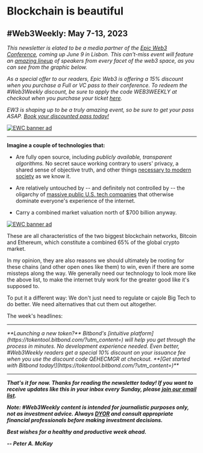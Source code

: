 
# Blockchain is beautiful
## #Web3Weekly: May 7-13, 2023

*This newsletter is elated to be a media partner of the [Epic Web3 Conference](https://www.epicweb3.com/), coming up June 9 in Lisbon. This can't-miss event will feature an [amazing lineup](https://www.epicweb3.com/#speaker) of speakers from every facet of the web3 space, as you can see from the graphic below.*

*As a special offer to our readers, Epic Web3 is offering a 15% discount when you purchase a Full or VC pass to their conference. To redeem the #Web3Weekly discount, be sure to apply the code WEB3WEEKLY at checkout when you purchase your ticket [here](http://bit.ly/3kDskvF).*

*EW3 is shaping up to be a truly amazing event, so be sure to get your pass ASAP. [Book your discounted pass today!](http://bit.ly/3kDskvF)*

[![EWC banner ad](https://w3w.news/img/sponsored/Speakers1.png)](http://bit.ly/3kDskvF)
<hr>

**Imagine a couple of technologies that:**

- Are fully open source, including *publicly available, transparent algorithms.* No secret sauce working contrary to users' privacy, a shared sense of objective truth, and other things [necessary to modern society](https://www.theguardian.com/books/2016/oct/27/cathy-oneil-weapons-of-math-destruction-algorithms-big-data) as we know it.

- Are relatively untouched by -- and definitely not controlled by -- the oligarchy of [massive public U.S. tech companies](https://www.forbes.com/advisor/investing/faang-stocks-mamaa/) that otherwise dominate everyone's experience of the internet.

- Carry a combined market valuation north of $700 billion anyway.

[![EWC banner ad](https://w3w.news/img/sponsored/ewc-banner.png)](http://bit.ly/3kDskvF)

These are all characteristics of the two biggest blockchain networks, Bitcoin and Ethereum, which constitute a combined 65% of the global crypto market.

In my opinion, they are also reasons we should ultimately be rooting for these chains (and other open ones like them) to win, even if there are some missteps along the way. We generally need our technology to look more like the above list, to make the internet truly work for the greater good like it's supposed to.

To put it a different way: We don't just need to regulate or cajole Big Tech to do better. We need alternatives that cut them out altogether.

The week's headlines:

<!--

- Tough week in markets. <!-- Need link  BTC-ETH correlation way down lately. https://www.theblock.co/post/230718/bitcoin-ether-price-correlation

- Bitcoin core dev pissed about Ordinals. https://bitcoinist.com/bitcoin-core-dev-spam-filter-kill-ordinals-brc20/

- AI scams. https://www.cnn.com/2023/05/03/tech/chatgpt-hackers-meta/index.html

- Tether reported profits: https://www.theblock.co/post/230241/tether-attestation-report-q1-2023

- CoinDesk reports that bitcoiners in Africa are increasingly moving to the Lightning Network due to a recent spike in fees on the main Bitcoin network to two-year highs. https://www.coindesk.com/tech/2023/05/09/africa-moves-to-lighting-stablecoins-as-bitcoin-transaction-fees-soar/

- Ordinals item: https://www.theblock.co/post/229833/binance-bitcoin-ordinals-brc-20-tokens-value

- Decrypt reports that the chips from crypto mining rigs aren't well adapted for artificial intelligence. Sorry. https://decrypt.co/139825/crypto-mining-chips-ai-heres-why

- PayPal users are now holding more than $1 billion in coins, mostly bitcoin and ether. https://www.theblock.co/post/230002/paypal-ether-bitcoin-holdings -->

<hr>
 <em>
 **Launching a new token?** Bitbond's [intuitive platform](https://tokentool.bitbond.com/?utm_content=) will help you get through the process in minutes. No development experience needed. Even better, #Web3Weekly readers get a special 10% discount on your issuance fee when you use the discount code QEHECMGR at checkout. **[Get started with Bitbond today!](https://tokentool.bitbond.com/?utm_content=)**
 </em>
<hr>

<!--

- Goldman, Microsoft, an others are forming the Phantom Network. https://www.theblock.co/post/229922/goldman-sachs-moodys-digital-assets-blockchain-network-canton

- Goldman analysts say interest in crypto has recently waned among the ultra-rich. https://www.theblock.co/post/229887/goldman-sachs-crypto-survey

- An ex-Coinbase executive got a two-year prison term for violating insider trading rules in the U.S. https://www.theblock.co/post/229991/ex-coinbase-product-manager-handed-two-year-prison-term-for-insider-trading-reuters | https://www.coindesk.com/policy/2023/05/09/ex-coinbase-product-manager-sentenced-to-2-years-in-prison-for-insider-trading/

- Pepe memecoin crash. <!-- Need link

- **A missed free throw?** Shaq on not being served properly by FTX.

- NYC has enough vacant office space to fill multiple Empire State Buildings. https://www.nytimes.com/interactive/2023/05/10/opinion/nyc-office-vacancy-playground-city.html

- **A 4.5 billion-year-old meteorite struck a house in New Jersey,** a rare event in such a populated area. The could hold clues about the origins of our solar system.

-->

_**That's it for now. Thanks for reading the newsletter today! If you want to receive updates like this in your inbox every Sunday, please [join our email list](https://w3w.news).**_

_**Note: #Web3Weekly content is intended for journalistic purposes only, not as investment advice. Always [DYOR](https://www.urbandictionary.com/define.php?term=DYOR) and consult appropriate financial professionals before making investment decisions.**_

_**Best wishes for a healthy and productive week ahead.**_  

_**-- Peter A. McKay**_
